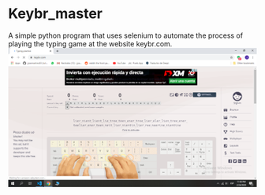 # Keybr_master
A simple python program that uses selenium to automate the process of playing the typing game at the website keybr.com.
![alt text](https://github.com/jjsanmartino03/Keybr_master/blob/master/show.jpg)
